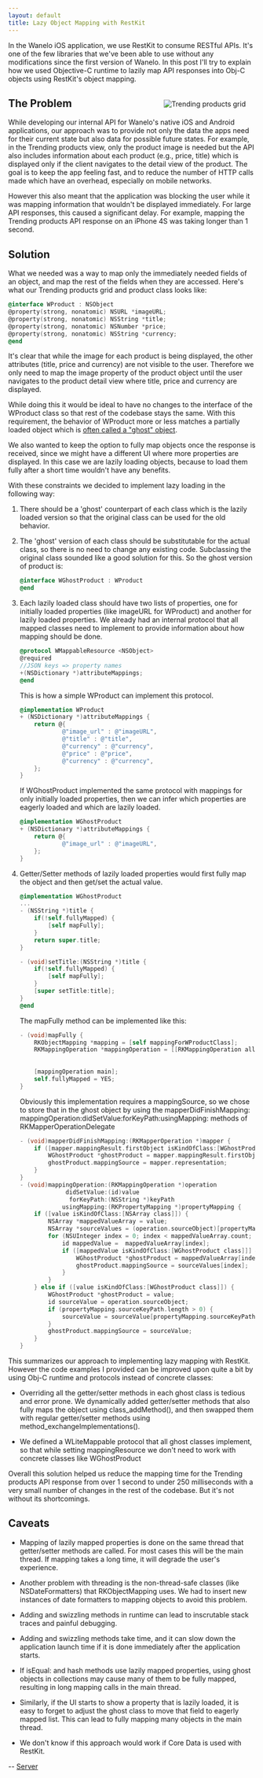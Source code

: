 ```yaml
---
layout: default
title: Lazy Object Mapping with RestKit
---
```


In the Wanelo iOS application, we use RestKit to consume RESTful APIs. It's one of the few libraries that we've been
able to use without any modifications since the first version of Wanelo. In this post I'll try to explain how we used
Objective-C runtime to lazily map API responses into Obj-C objects using RestKit's object mapping.

<div style="float: right; margin: 20px">
    <img src="/assets/lazy_object_mapping_with_restkit/trending-products-sm.png" alt="Trending products grid" title="Trending products grid"/>
</div>

## The Problem

While developing our internal API for Wanelo's native iOS and Android applications, our approach was to provide not
only the data the apps need for their current state but also data for possible future states. For example, in the Trending
products view, only the product image is needed but the API also includes information about each product (e.g., price,
title) which is displayed only if the client navigates to the detail view of the product. The goal is to keep the app feeling fast,
and to reduce the number of HTTP calls made which have an overhead, especially on mobile networks.

However this also meant that the application was blocking the user while it was mapping information that
wouldn't be displayed immediately. For large API responses, this caused a significant delay. For
example, mapping the Trending products API response on an iPhone 4S was taking longer than 1 second.

## Solution

What we needed was a way to map only the immediately needed fields of an object, and map the rest of the fields when they are
accessed. Here's what our Trending products grid and product class looks like:



```objective-c
@interface WProduct : NSObject
@property(strong, nonatomic) NSURL *imageURL;
@property(strong, nonatomic) NSString *title;
@property(strong, nonatomic) NSNumber *price;
@property(strong, nonatomic) NSString *currency;
@end
```

It's clear that while the image for each product is being displayed, the other attributes (title, price and currency)
are not visible to the user. Therefore we only need to map the image property of the product object until the user navigates
to the product detail view where title, price and currency are displayed.

While doing this it would be ideal to have no changes to the interface of the WProduct class so that rest of the codebase stays the
same. With this requirement, the behavior of WProduct more or less matches a partially loaded object which is [often called a
"ghost" object](http://martinfowler.com/eaaCatalog/lazyLoad.html).

We also wanted to keep the option to fully map objects once the response is received, since we might have a different UI
where more properties are displayed. In this case we are lazily loading objects, because to load them fully after a short time
wouldn't have any benefits.

With these constraints we decided to implement lazy loading in the following way:

1. There should be a 'ghost' counterpart of each class which is the lazily loaded version so that the original class can be used
for the old behavior.

2. The 'ghost' version of each class should be substitutable for the actual class, so there is no need to change any existing code.
Subclassing the original class sounded like a good solution for this. So the ghost version of product is:

    ```objective-c
    @interface WGhostProduct : WProduct
    @end
    ```

3. Each lazily loaded class should have two lists of properties, one for initially loaded properties (like imageURL for
WProduct) and another for lazily loaded properties. We already had an internal protocol that all mapped classes need to
implement to provide information about how mapping should be done.

    ```objective-c
    @protocol WMappableResource <NSObject>
    @required
    //JSON keys => property names
    +(NSDictionary *)attributeMappings;
    @end
    ```

    This is how a simple WProduct can implement this protocol.

    ```objective-c
    @implementation WProduct
    + (NSDictionary *)attributeMappings {
        return @{
                @"image_url" : @"imageURL",
                @"title" : @"title",
                @"currency" : @"currency",
                @"price" : @"price",
                @"currency" : @"currency",
        };
    }
    ```

    If WGhostProduct implemented the same protocol with mappings for only initially loaded properties, then we can infer which properties are eagerly loaded and which are lazily loaded.

    ```objective-c
    @implementation WGhostProduct
    + (NSDictionary *)attributeMappings {
        return @{
                @"image_url" : @"imageURL",
        };
    }
    ```

4. Getter/Setter methods of lazily loaded properties would first fully map the object and then get/set the actual value.

    ```objective-c
    @implementation WGhostProduct
    ...
    - (NSString *)title {
        if(!self.fullyMapped) {
            [self mapFully];
        }
        return super.title;
    }

    - (void)setTitle:(NSString *)title {
        if(!self.fullyMapped) {
            [self mapFully];
        }
        [super setTitle:title];
    }
    @end
    ```

    The mapFully method can be implemented like this:

    ```objective-c
    - (void)mapFully {
        RKObjectMapping *mapping = [self mappingForWProductClass];
        RKMappingOperation *mappingOperation = [[RKMappingOperation alloc] initWithSourceObject:self.mappingSource
                                                                              destinationObject:self
                                                                                        mapping:mapping];
        [mappingOperation main];
        self.fullyMapped = YES;
    }
    ```

    Obviously this implementation requires a mappingSource, so we chose to store that in the ghost object by using the
mapperDidFinishMapping: mappingOperation:didSetValue:forKeyPath:usingMapping: methods of RKMapperOperationDelegate

    ```objective-c
    - (void)mapperDidFinishMapping:(RKMapperOperation *)mapper {
        if ([mapper.mappingResult.firstObject isKindOfClass:[WGhostProduct class]]) {
            WGhostProduct *ghostProduct = mapper.mappingResult.firstObject;
            ghostProduct.mappingSource = mapper.representation;
        }
    }
    - (void)mappingOperation:(RKMappingOperation *)operation
                 didSetValue:(id)value
                  forKeyPath:(NSString *)keyPath
                usingMapping:(RKPropertyMapping *)propertyMapping {
        if ([value isKindOfClass:[NSArray class]]) {
            NSArray *mappedValueArray = value;
            NSArray *sourceValues = (operation.sourceObject)[propertyMapping.sourceKeyPath];
            for (NSUInteger index = 0; index < mappedValueArray.count; index++) {
                id mappedValue =  mappedValueArray[index];
                if ([mappedValue isKindOfClass:[WGhostProduct class]]] && sourceValues.count > index) {
                    WGhostProduct *ghostProduct = mappedValueArray[index];
                    ghostProduct.mappingSource = sourceValues[index];
                }
            }
        } else if ([value isKindOfClass:[WGhostProduct class]]) {
            WGhostProduct *ghostProduct = value;
            id sourceValue = operation.sourceObject;
            if (propertyMapping.sourceKeyPath.length > 0) {
                sourceValue = sourceValue[propertyMapping.sourceKeyPath];
            }
            ghostProduct.mappingSource = sourceValue;
        }
    }
    ```

This summarizes our approach to implementing lazy mapping with RestKit. However the code examples I provided can be improved
upon quite a bit by using Obj-C runtime and protocols instead of concrete classes:

* Overriding all the getter/setter methods in each ghost class is tedious and error prone. We dynamically added getter/setter
methods that also fully maps the object using class_addMethod(), and then swapped them with regular getter/setter methods
using method_exchangeImplementations().

* We defined a WLiteMappable protocol that all ghost classes implement, so that while setting mappingResource we don't
need to work with concrete classes like WGhostProduct

Overall this solution helped us reduce the mapping time for the Trending products API response from over 1 second to under 250 milliseconds
with a very small number of changes in the rest of the codebase. But it's not without its shortcomings.

## Caveats

* Mapping of lazily mapped properties is done on the same thread that getter/setter methods are called. For most cases
this will be the main thread. If mapping takes a long time, it will degrade the user's experience.

* Another problem with threading is the non-thread-safe classes (like NSDateFormatters) that RKObjectMapping uses. We had to insert
new instances of date formatters to mapping objects to avoid this problem.

* Adding and swizzling methods in runtime can lead to inscrutable stack traces and painful debugging.

* Adding and swizzling methods take time, and it can slow down the application launch time if it is done immediately after the application
starts.

* If isEqual: and hash methods use lazily mapped properties, using ghost objects in collections may cause many of them to be
fully mapped, resulting in long mapping calls in the main thread.

* Similarly, if the UI starts to show a property that is lazily loaded, it is easy to forget to adjust the ghost class to move that
field to eagerly mapped list. This can lead to fully mapping many objects in the main thread.

* We don't know if this approach would work if Core Data is used with RestKit.

-- [Server](http://wanelo.com/server "Server on Wanelo")

